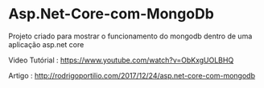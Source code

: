 # Asp.Net-Core-com-MongoDb
Projeto criado para mostrar o funcionamento do mongodb dentro de uma aplicação asp.net core

Video Tutórial : https://www.youtube.com/watch?v=ObKxgUOLBHQ

Artigo : http://rodrigoportilio.com/2017/12/24/asp.net-core-com-mongodb
